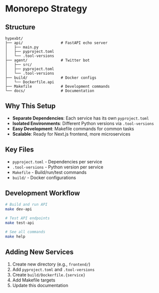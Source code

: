 # Monorepo Strategy

## Structure

```
hypexbt/
├── api/                 # FastAPI echo server
│   ├── main.py
│   ├── pyproject.toml
│   └── .tool-versions
├── agent/               # Twitter bot
│   ├── src/
│   ├── pyproject.toml
│   └── .tool-versions
├── build/               # Docker configs
│   └── Dockerfile.api
├── Makefile             # Development commands
└── docs/                # Documentation
```

## Why This Setup

- **Separate Dependencies**: Each service has its own `pyproject.toml`
- **Isolated Environments**: Different Python versions via `.tool-versions`
- **Easy Development**: Makefile commands for common tasks
- **Scalable**: Ready for Next.js frontend, more microservices

## Key Files

- `pyproject.toml` - Dependencies per service
- `.tool-versions` - Python version per service
- `Makefile` - Build/run/test commands
- `build/` - Docker configurations

## Development Workflow

```bash
# Build and run API
make dev-api

# Test API endpoints
make test-api

# See all commands
make help
```

## Adding New Services

1. Create new directory (e.g., `frontend/`)
2. Add `pyproject.toml` and `.tool-versions`
3. Create `build/Dockerfile.{service}`
4. Add Makefile targets
5. Update this documentation
